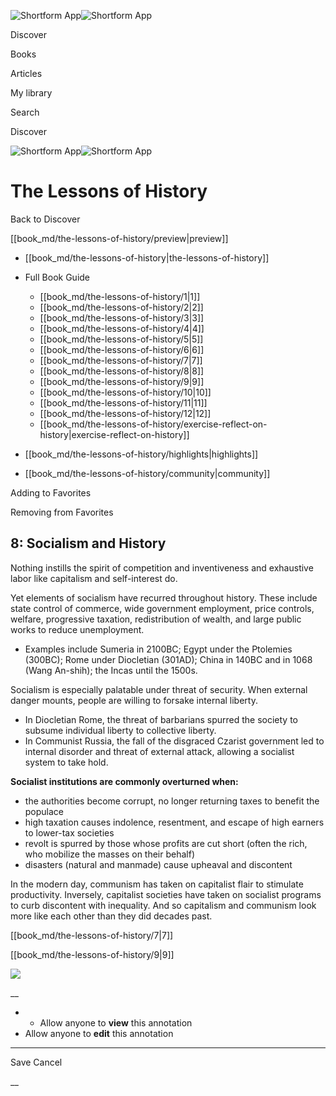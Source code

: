 ![Shortform App](/img/logo.36a2399e.svg)![Shortform App](/img/logo-dark.70c1b072.svg)

Discover

Books

Articles

My library

Search

Discover

![Shortform App](/img/logo.36a2399e.svg)![Shortform App](/img/logo-dark.70c1b072.svg)

# The Lessons of History

Back to Discover

[[book_md/the-lessons-of-history/preview|preview]]

  * [[book_md/the-lessons-of-history|the-lessons-of-history]]
  * Full Book Guide

    * [[book_md/the-lessons-of-history/1|1]]
    * [[book_md/the-lessons-of-history/2|2]]
    * [[book_md/the-lessons-of-history/3|3]]
    * [[book_md/the-lessons-of-history/4|4]]
    * [[book_md/the-lessons-of-history/5|5]]
    * [[book_md/the-lessons-of-history/6|6]]
    * [[book_md/the-lessons-of-history/7|7]]
    * [[book_md/the-lessons-of-history/8|8]]
    * [[book_md/the-lessons-of-history/9|9]]
    * [[book_md/the-lessons-of-history/10|10]]
    * [[book_md/the-lessons-of-history/11|11]]
    * [[book_md/the-lessons-of-history/12|12]]
    * [[book_md/the-lessons-of-history/exercise-reflect-on-history|exercise-reflect-on-history]]
  * [[book_md/the-lessons-of-history/highlights|highlights]]
  * [[book_md/the-lessons-of-history/community|community]]



Adding to Favorites 

Removing from Favorites 

## 8: Socialism and History

Nothing instills the spirit of competition and inventiveness and exhaustive labor like capitalism and self-interest do.

Yet elements of socialism have recurred throughout history. These include state control of commerce, wide government employment, price controls, welfare, progressive taxation, redistribution of wealth, and large public works to reduce unemployment.

  * Examples include Sumeria in 2100BC; Egypt under the Ptolemies (300BC); Rome under Diocletian (301AD); China in 140BC and in 1068 (Wang An-shih); the Incas until the 1500s.



Socialism is especially palatable under threat of security. When external danger mounts, people are willing to forsake internal liberty.

  * In Diocletian Rome, the threat of barbarians spurred the society to subsume individual liberty to collective liberty.
  * In Communist Russia, the fall of the disgraced Czarist government led to internal disorder and threat of external attack, allowing a socialist system to take hold.



**Socialist institutions are commonly overturned when:**

  * the authorities become corrupt, no longer returning taxes to benefit the populace
  * high taxation causes indolence, resentment, and escape of high earners to lower-tax societies
  * revolt is spurred by those whose profits are cut short (often the rich, who mobilize the masses on their behalf)
  * disasters (natural and manmade) cause upheaval and discontent



In the modern day, communism has taken on capitalist flair to stimulate productivity. Inversely, capitalist societies have taken on socialist programs to curb discontent with inequality. And so capitalism and communism look more like each other than they did decades past.

[[book_md/the-lessons-of-history/7|7]]

[[book_md/the-lessons-of-history/9|9]]

![](https://bat.bing.com/action/0?ti=56018282&Ver=2&mid=94d0d2ee-ff46-4d4d-9de1-5c402ff49b01&sid=1711133063fa11eebdec89a8b8ae3bbc&vid=171147a063fa11eea7440fcfeb230d96&vids=0&msclkid=N&pi=0&lg=en-US&sw=800&sh=600&sc=24&nwd=1&tl=Shortform%20%7C%20Book&p=https%3A%2F%2Fwww.shortform.com%2Fapp%2Fbook%2Fthe-lessons-of-history%2F8&r=&lt=429&evt=pageLoad&sv=1&rn=410814)

__

  *   * Allow anyone to **view** this annotation
  * Allow anyone to **edit** this annotation



* * *

Save Cancel

__



